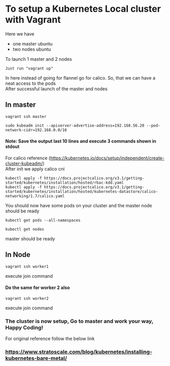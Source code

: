 # To setup a Kubernetes Local cluster with Vagrant

Here we have 
  * one master ubuntu <br />
  * two nodes ubuntu <br />

To launch 1 master and 2 nodes
```
Just run "vagrant up"
```
In here instead of going for flannel go for calico. So, that we can have a neat access to the pods <br />
After successful launch of the master and nodes <br />
## In master
```
vagrant ssh master
```
```
sudo kubeadm init --apiserver-advertise-address=192.168.56.20 --pod-network-cidr=192.168.0.0/16
```
#### Note: Save the output last 10 lines and execute 3 commands shown in stdout <br />
For calico reference (https://kubernetes.io/docs/setup/independent/create-cluster-kubeadm/) <br />
After init we apply calico cni <br />
```
kubectl apply -f https://docs.projectcalico.org/v3.1/getting-started/kubernetes/installation/hosted/rbac-kdd.yaml
kubectl apply -f https://docs.projectcalico.org/v3.1/getting-started/kubernetes/installation/hosted/kubernetes-datastore/calico-networking/1.7/calico.yaml
```
You should now have some pods on your cluster and the master node should be ready <br />
```
kubectl get pods --all-namespaces
```
```
kubectl get nodes
```
master should be ready <br />

## In Node

```
vagrant ssh worker1
```
execute join command 
#### Do the same for worker 2 also
```
vagrant ssh worker2
```
execute join command 

### The cluster is now setup, Go to master and work your way, Happy Coding!


For original reference follow the below link 
### https://www.stratoscale.com/blog/kubernetes/installing-kubernetes-bare-metal/
